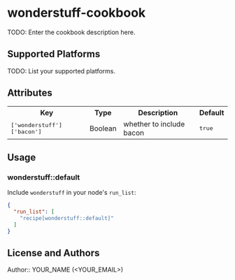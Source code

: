 # wonderstuff-cookbook

TODO: Enter the cookbook description here.

## Supported Platforms

TODO: List your supported platforms.

## Attributes

<table>
  <tr>
    <th>Key</th>
    <th>Type</th>
    <th>Description</th>
    <th>Default</th>
  </tr>
  <tr>
    <td><tt>['wonderstuff']['bacon']</tt></td>
    <td>Boolean</td>
    <td>whether to include bacon</td>
    <td><tt>true</tt></td>
  </tr>
</table>

## Usage

### wonderstuff::default

Include `wonderstuff` in your node's `run_list`:

```json
{
  "run_list": [
    "recipe[wonderstuff::default]"
  ]
}
```

## License and Authors

Author:: YOUR_NAME (<YOUR_EMAIL>)
